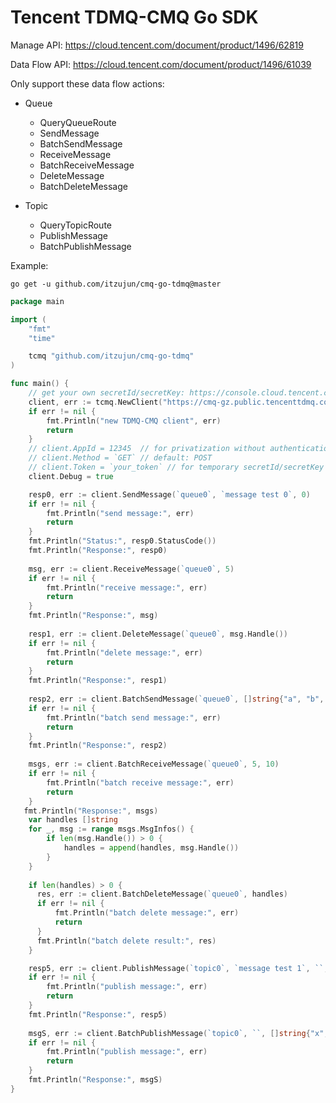 # Tencent TDMQ-CMQ Go SDK

Manage API: https://cloud.tencent.com/document/product/1496/62819

Data Flow API: https://cloud.tencent.com/document/product/1496/61039

Only support these data flow actions:

- Queue
    - QueryQueueRoute
    - SendMessage
    - BatchSendMessage
    - ReceiveMessage
    - BatchReceiveMessage
    - DeleteMessage
    - BatchDeleteMessage

- Topic
    - QueryTopicRoute
    - PublishMessage
    - BatchPublishMessage

Example:

```shell
go get -u github.com/itzujun/cmq-go-tdmq@master
```

```go
package main

import (
    "fmt"
    "time"

    tcmq "github.com/itzujun/cmq-go-tdmq"
)

func main() {
    // get your own secretId/secretKey: https://console.cloud.tencent.com/cam/capi
    client, err := tcmq.NewClient("https://cmq-gz.public.tencenttdmq.com","AKIDxxxxx","xxxxx",5*time.Second)
    if err != nil {
        fmt.Println("new TDMQ-CMQ client", err)
        return
    }
    // client.AppId = 12345  // for privatization without authentication
    // client.Method = `GET` // default: POST
	// client.Token = `your_token` // for temporary secretId/secretKey auth with token 
    client.Debug = true

    resp0, err := client.SendMessage(`queue0`, `message test 0`, 0)
    if err != nil {
        fmt.Println("send message:", err)
        return
    }
    fmt.Println("Status:", resp0.StatusCode())
    fmt.Println("Response:", resp0)
  
    msg, err := client.ReceiveMessage(`queue0`, 5)
    if err != nil {
        fmt.Println("receive message:", err)
        return
    }
    fmt.Println("Response:", msg)
  
    resp1, err := client.DeleteMessage(`queue0`, msg.Handle())
    if err != nil {
        fmt.Println("delete message:", err)
        return
    }
    fmt.Println("Response:", resp1)
  
    resp2, err := client.BatchSendMessage(`queue0`, []string{"a", "b", "c"}, 0)
    if err != nil {
        fmt.Println("batch send message:", err)
        return
    }
    fmt.Println("Response:", resp2)
  
    msgs, err := client.BatchReceiveMessage(`queue0`, 5, 10)
    if err != nil {
        fmt.Println("batch receive message:", err)
        return
    }
   fmt.Println("Response:", msgs)
    var handles []string
    for _, msg := range msgs.MsgInfos() {
        if len(msg.Handle()) > 0 {
            handles = append(handles, msg.Handle())
        }
    }
  
    if len(handles) > 0 {
      res, err := client.BatchDeleteMessage(`queue0`, handles)
      if err != nil {
          fmt.Println("batch delete message:", err)
          return
      }
      fmt.Println("batch delete result:", res)
    }

    resp5, err := client.PublishMessage(`topic0`, `message test 1`, ``, nil)
    if err != nil {
        fmt.Println("publish message:", err)
        return
    }
    fmt.Println("Response:", resp5)
  
    msgS, err := client.BatchPublishMessage(`topic0`, ``, []string{"x","y","z"}, nil)
    if err != nil {
        fmt.Println("publish message:", err)
        return
    }
    fmt.Println("Response:", msgS)
}
```